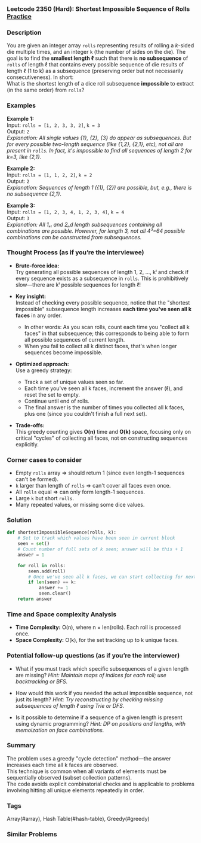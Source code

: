 ### Leetcode 2350 (Hard): Shortest Impossible Sequence of Rolls [Practice](https://leetcode.com/problems/shortest-impossible-sequence-of-rolls)

### Description  
You are given an integer array `rolls` representing results of rolling a *k*-sided die multiple times, and an integer `k` (the number of sides on the die). The goal is to find the **smallest length ℓ** such that there is **no subsequence** of `rolls` of length ℓ that contains every possible sequence of die results of length ℓ (1 to k) as a subsequence (preserving order but not necessarily consecutiveness). In short:  
What is the shortest length of a dice roll subsequence **impossible** to extract (in the same order) from `rolls`?

### Examples  

**Example 1:**  
Input: `rolls = [1, 2, 3, 3, 2]`, `k = 3`  
Output: `2`  
*Explanation: All single values {1}, {2}, {3} do appear as subsequences. But for every possible two-length sequence (like {1,2}, {2,1}, etc), not all are present in `rolls`. In fact, it's impossible to find all sequences of length 2 for k=3, like {2,1}.*

**Example 2:**  
Input: `rolls = [1, 1, 2, 2]`, `k = 2`  
Output: `2`  
*Explanation: Sequences of length 1 ({1}, {2}) are possible, but, e.g., there is no subsequence {2,1}.*

**Example 3:**  
Input: `rolls = [1, 2, 3, 4, 1, 2, 3, 4]`, `k = 4`  
Output: `3`  
*Explanation: All 1ₛₜ and 2ₙd length subsequences containing all combinations are possible. However, for length 3, not all 4³=64 possible combinations can be constructed from subsequences.*

### Thought Process (as if you’re the interviewee)  
- **Brute-force idea:**  
  Try generating all possible sequences of length 1, 2, ..., kˡ and check if every sequence exists as a subsequence in `rolls`. This is prohibitively slow—there are kˡ possible sequences for length ℓ!

- **Key insight:**  
  Instead of checking every possible sequence, notice that the "shortest impossible" subsequence length increases **each time you've seen all k faces** in any order.  
  * In other words: As you scan rolls, count each time you "collect all k faces" in that subsequence; this corresponds to being able to form all possible sequences of current length.
  * When you fail to collect all k distinct faces, that's when longer sequences become impossible.

- **Optimized approach:**  
  Use a greedy strategy:
    - Track a set of unique values seen so far.
    - Each time you've seen all k faces, increment the answer (ℓ), and reset the set to empty.
    - Continue until end of rolls.
    - The final answer is the number of times you collected all k faces, plus one (since you couldn't finish a full next set).

- **Trade-offs:**  
  This greedy counting gives **O(n)** time and **O(k)** space, focusing only on critical "cycles" of collecting all faces, not on constructing sequences explicitly.

### Corner cases to consider  
- Empty `rolls` array ⇒ should return 1 (since even length-1 sequences can't be formed).
- `k` larger than length of `rolls` ⇒ can't cover all faces even once.
- All `rolls` equal ⇒ can only form length-1 sequences.
- Large `k` but short `rolls`.
- Many repeated values, or missing some dice values.

### Solution

```python
def shortestImpossibleSequence(rolls, k):
    # Set to track which values have been seen in current block
    seen = set()
    # Count number of full sets of k seen; answer will be this + 1
    answer = 1

    for roll in rolls:
        seen.add(roll)
        # Once we've seen all k faces, we can start collecting for next level
        if len(seen) == k:
            answer += 1
            seen.clear()
    return answer
```

### Time and Space complexity Analysis  

- **Time Complexity:** O(n), where n = len(rolls). Each roll is processed once.
- **Space Complexity:** O(k), for the set tracking up to k unique faces.

### Potential follow-up questions (as if you’re the interviewer)  

- What if you must track which specific subsequences of a given length are missing?
  *Hint: Maintain maps of indices for each roll; use backtracking or BFS.*

- How would this work if you needed the actual impossible sequence, not just its length?
  *Hint: Try reconstructing by checking missing subsequences of length ℓ using Trie or DFS.*

- Is it possible to determine if a sequence of a given length is present using dynamic programming?
  *Hint: DP on positions and lengths, with memoization on face combinations.*

### Summary
The problem uses a greedy "cycle detection" method—the answer increases each time all k faces are observed.  
This technique is common when all variants of elements must be sequentially observed (subset collection patterns).  
The code avoids explicit combinatorial checks and is applicable to problems involving hitting all unique elements repeatedly in order.

### Tags
Array(#array), Hash Table(#hash-table), Greedy(#greedy)

### Similar Problems

